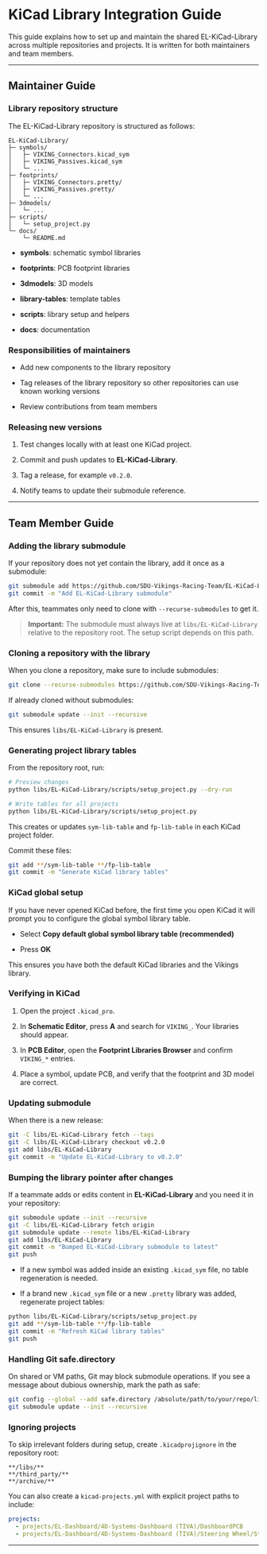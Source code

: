 # KiCad Library Integration Guide

This guide explains how to set up and maintain the shared EL-KiCad-Library across multiple repositories and projects. It is written for both maintainers and team members.

---

## Maintainer Guide

### Library repository structure

The EL-KiCad-Library repository is structured as follows:

```
EL-KiCad-Library/
├─ symbols/
│   ├─ VIKING_Connectors.kicad_sym
│   ├─ VIKING_Passives.kicad_sym
│   └─ ...
├─ footprints/
│   ├─ VIKING_Connectors.pretty/
│   ├─ VIKING_Passives.pretty/
│   └─ ...
├─ 3dmodels/
│   └─ ...
├─ scripts/
│   └─ setup_project.py
└─ docs/
    └─ README.md
```

- **symbols**: schematic symbol libraries
    
- **footprints**: PCB footprint libraries
    
- **3dmodels**: 3D models
    
- **library-tables**: template tables
    
- **scripts**: library setup and helpers
    
- **docs**: documentation
    

### Responsibilities of maintainers

- Add new components to the library repository
    
- Tag releases of the library repository so other repositories can use known working versions
    
- Review contributions from team members
    

### Releasing new versions

1. Test changes locally with at least one KiCad project.
    
2. Commit and push updates to **EL-KiCad-Library**.
    
3. Tag a release, for example `v0.2.0`.
    
4. Notify teams to update their submodule reference.
    

---

## Team Member Guide

### Adding the library submodule

If your repository does not yet contain the library, add it once as a submodule:

```bash
git submodule add https://github.com/SDU-Vikings-Racing-Team/EL-KiCad-Library libs/EL-KiCad-Library
git commit -m "Add EL-KiCad-Library submodule"
```

After this, teammates only need to clone with `--recurse-submodules` to get it.

> **Important:** The submodule must always live at `libs/EL-KiCad-Library` relative to the repository root. The setup script depends on this path.

### Cloning a repository with the library

When you clone a repository, make sure to include submodules:

```bash
git clone --recurse-submodules https://github.com/SDU-Vikings-Racing-Team/EL-Dashboard.git
```

If already cloned without submodules:

```bash
git submodule update --init --recursive
```

This ensures `libs/EL-KiCad-Library` is present.

### Generating project library tables

From the repository root, run:

```bash
# Preview changes
python libs/EL-KiCad-Library/scripts/setup_project.py --dry-run

# Write tables for all projects
python libs/EL-KiCad-Library/scripts/setup_project.py
```

This creates or updates `sym-lib-table` and `fp-lib-table` in each KiCad project folder.

Commit these files:

```bash
git add **/sym-lib-table **/fp-lib-table
git commit -m "Generate KiCad library tables"
```

### KiCad global setup

If you have never opened KiCad before, the first time you open KiCad it will prompt you to configure the global symbol library table.

- Select **Copy default global symbol library table (recommended)**
    
- Press **OK**
    

This ensures you have both the default KiCad libraries and the Vikings library.

### Verifying in KiCad

1. Open the project `.kicad_pro`.
    
2. In **Schematic Editor**, press **A** and search for `VIKING_`. Your libraries should appear.
    
3. In **PCB Editor**, open the **Footprint Libraries Browser** and confirm `VIKING_*` entries.
    
4. Place a symbol, update PCB, and verify that the footprint and 3D model are correct.
    

### Updating submodule

When there is a new release:

```bash
git -C libs/EL-KiCad-Library fetch --tags
git -C libs/EL-KiCad-Library checkout v0.2.0
git add libs/EL-KiCad-Library
git commit -m "Update EL-KiCad-Library to v0.2.0"
```

### Bumping the library pointer after changes

If a teammate adds or edits content in **EL-KiCad-Library** and you need it in your repository:

```bash
git submodule update --init --recursive
git -C libs/EL-KiCad-Library fetch origin
git submodule update --remote libs/EL-KiCad-Library
git add libs/EL-KiCad-Library
git commit -m "Bumped EL-KiCad-Library submodule to latest"
git push
```

- If a new symbol was added inside an existing `.kicad_sym` file, no table regeneration is needed.
    
- If a brand new `.kicad_sym` file or a new `.pretty` library was added, regenerate project tables:
    

```bash
python libs/EL-KiCad-Library/scripts/setup_project.py
git add **/sym-lib-table **/fp-lib-table
git commit -m "Refresh KiCad library tables"
git push
```

### Handling Git safe.directory

On shared or VM paths, Git may block submodule operations. If you see a message about dubious ownership, mark the path as safe:

```bash
git config --global --add safe.directory /absolute/path/to/your/repo/libs/EL-KiCad-Library
git submodule update --init --recursive
```

### Ignoring projects

To skip irrelevant folders during setup, create `.kicadprojignore` in the repository root:

```
**/libs/**
**/third_party/**
**/archive/**
```

You can also create a `kicad-projects.yml` with explicit project paths to include:

```yaml
projects:
  - projects/EL-Dashboard/4D-Systems-Dashboard (TIVA)/DashboardPCB
  - projects/EL-Dashboard/4D-Systems-Dashboard (TIVA)/Steering Wheel/SteeringWheelPCB
```

---